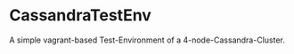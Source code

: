 CassandraTestEnv
================

A simple vagrant-based Test-Environment of a 4-node-Cassandra-Cluster.
